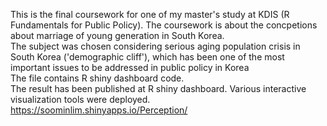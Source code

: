 This is the final coursework for one of my master's study at KDIS (R Fundamentals for Public Policy). The coursework is about the concpetions about marriage of young generation in South Korea. <br>
The subject was chosen considering serious aging population crisis in South Korea ('demographic cliff'), which has been one of the most important issues to be addressed in public policy in Korea <br>
The file contains R shiny dashboard code. <br>
The result has been published at R shiny dashboard. Various interactive visualization tools were deployed. https://soominlim.shinyapps.io/Perception/ <br>
